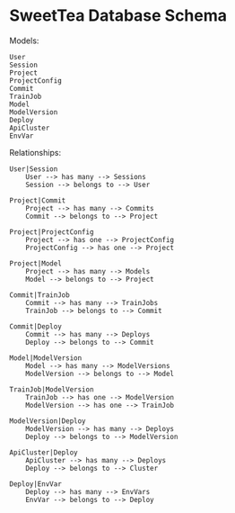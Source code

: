 # SweetTea Database Schema

Models:

    User
    Session
    Project
    ProjectConfig
    Commit
    TrainJob
    Model
    ModelVersion
    Deploy
    ApiCluster
    EnvVar

Relationships:

    User|Session
        User --> has many --> Sessions
        Session --> belongs to --> User

    Project|Commit
        Project --> has many --> Commits
        Commit --> belongs to --> Project

    Project|ProjectConfig
        Project --> has one --> ProjectConfig
        ProjectConfig --> has one --> Project

    Project|Model
        Project --> has many --> Models
        Model --> belongs to --> Project

    Commit|TrainJob
        Commit --> has many --> TrainJobs
        TrainJob --> belongs to --> Commit

    Commit|Deploy
        Commit --> has many --> Deploys
        Deploy --> belongs to --> Commit

    Model|ModelVersion
        Model --> has many --> ModelVersions
        ModelVersion --> belongs to --> Model

    TrainJob|ModelVersion
        TrainJob --> has one --> ModelVersion
        ModelVersion --> has one --> TrainJob

    ModelVersion|Deploy
        ModelVersion --> has many --> Deploys
        Deploy --> belongs to --> ModelVersion

    ApiCluster|Deploy
        ApiCluster --> has many --> Deploys
        Deploy --> belongs to --> Cluster

    Deploy|EnvVar
        Deploy --> has many --> EnvVars
        EnvVar --> belongs to --> Deploy